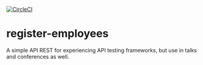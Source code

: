 [![CircleCI](https://circleci.com/gh/fredmoreira/register-employees.svg?style=svg)](https://circleci.com/gh/fredmoreira/register-employees)

# register-employees
A simple API REST for experiencing API testing frameworks, but use in talks and conferences as well.
